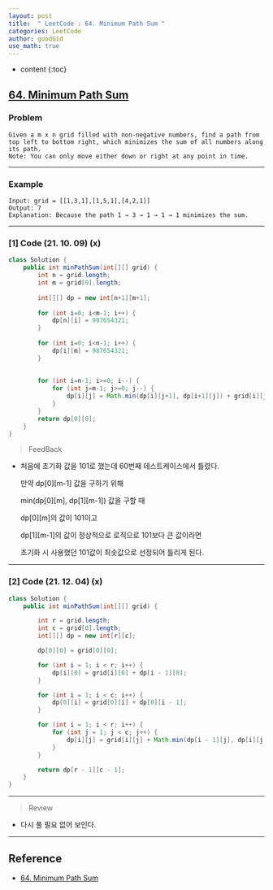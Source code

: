 ```yaml
---
layout: post
title:  " LeetCode : 64. Minimum Path Sum "
categories: LeetCode
author: goodGid
use_math: true
---
```

* content
{:toc}

## [64. Minimum Path Sum](https://leetcode.com/problems/minimum-path-sum/)

### Problem

```
Given a m x n grid filled with non-negative numbers, find a path from top left to bottom right, which minimizes the sum of all numbers along its path.
Note: You can only move either down or right at any point in time.
```


---

### Example

```
Input: grid = [[1,3,1],[1,5,1],[4,2,1]]
Output: 7
Explanation: Because the path 1 → 3 → 1 → 1 → 1 minimizes the sum.
```

---

### [1] Code (21. 10. 09) (x)

``` java
class Solution {
    public int minPathSum(int[][] grid) {
        int n = grid.length;
        int m = grid[0].length;
        
        int[][] dp = new int[n+1][m+1];
        
        for (int i=0; i<m-1; i++) {
            dp[n][i] = 987654321;
        }
        
        for (int i=0; i<n-1; i++) {
            dp[i][m] = 987654321;
        }
        
        
        for (int i=n-1; i>=0; i--) {
            for (int j=m-1; j>=0; j--) {
                dp[i][j] = Math.min(dp[i][j+1], dp[i+1][j]) + grid[i][j];
            }
        }        
        return dp[0][0];
    }
}
```

> FeedBack

* 처음에 초기화 값을 101로 했는데 60번째 테스트케이스에서 틀렸다.

  만약 dp[0][m-1] 값을 구하기 위해

  min(dp[0][m], dp[1][m-1]) 값을 구할 때

  dp[0][m]의 값이 101이고

  dp[1][m-1]의 값이 정상적으로 로직으로 101보다 큰 값이라면

  초기화 시 사용했던 101값이 최솟값으로 선정되어 틀리게 된다.

---
### [2] Code (21. 12. 04) (x)

``` java
class Solution {
    public int minPathSum(int[][] grid) {

        int r = grid.length;
        int c = grid[0].length;
        int[][] dp = new int[r][c];

        dp[0][0] = grid[0][0];

        for (int i = 1; i < r; i++) {
            dp[i][0] = grid[i][0] + dp[i - 1][0];
        }

        for (int i = 1; i < c; i++) {
            dp[0][i] = grid[0][i] + dp[0][i - 1];
        }

        for (int i = 1; i < r; i++) {
            for (int j = 1; j < c; j++) {
                dp[i][j] = grid[i][j] + Math.min(dp[i - 1][j], dp[i][j - 1]);
            }
        }

        return dp[r - 1][c - 1];
    }
}
```

---

> Review

* 다시 풀 필요 없어 보인다.


---

## Reference

* [64. Minimum Path Sum](https://leetcode.com/problems/minimum-path-sum/)